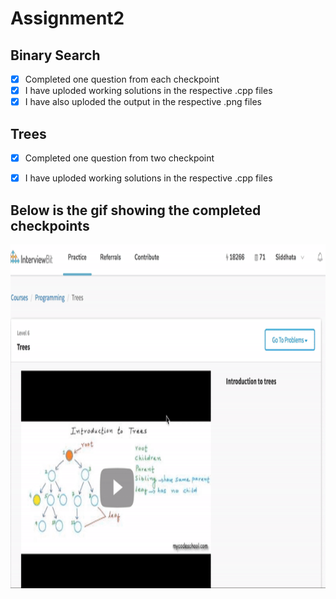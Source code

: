 # Assignment2

## Binary Search
* [x]  Completed one question from each checkpoint
* [x]  I have uploded working solutions in the respective .cpp files
* [x]  I have also uploded the output in the respective .png files

## Trees
* [x]  Completed one question from two checkpoint
* [x]  I have uploded working solutions in the respective .cpp files


## Below is the gif showing the completed checkpoints
<img src='https://github.com/SiddhataPatil/Assignment2/blob/master/Assignment2.gif' width="750" height="550" />
